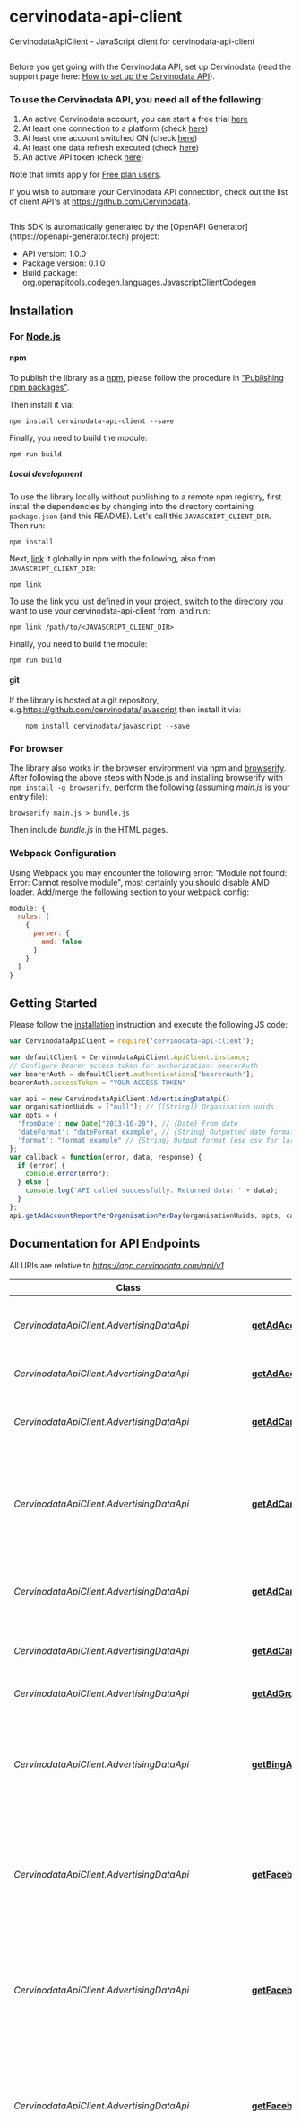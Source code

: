 # cervinodata-api-client

CervinodataApiClient - JavaScript client for cervinodata-api-client
<div style='margin: 2em 0;'>
<p>
Before you get going with the Cervinodata API, set up Cervinodata (read the support page here: <a href='https://support.cervinodata.com/hc/en-nl/articles/360004363237' target='_blank'>How to set up the Cervinodata API</a>).
</p>
<h3>To use the Cervinodata API, you need all of the following:</h3>
<p>
<ol>
<li>An active Cervinodata account, you can start a free trial <a href='https://app.cervinodata.com/register' target='_blank'>here</a></li>
<li>At least one connection to a platform (check <a href='https://app.cervinodata.com/data-sources-connections' target='_blank'>here</a>)</li>
<li>At least one account switched ON (check <a href='https://app.cervinodata.com/accounts' target='_blank'>here</a>)</li>
<li>At least one data refresh executed (check <a href='https://app.cervinodata.com/manual-data-refresh' target='_blank'>here</a>)</li>
<li>An active API token (check <a href='https://app.cervinodata.com/settings#/api' target='_blank'>here</a>)</li>
</ol>
</p>
<p>
Note that limits apply for <a href='https://support.cervinodata.com/hc/articles/360014265139' target='_blank'>Free plan users</a>.
</p>
<p>
If you wish to automate your Cervinodata API connection, check out the list of client API's at <a href='https://github.com/Cervinodata' target='_blank'>https://github.com/Cervinodata</a>.
</p>
</div>
This SDK is automatically generated by the [OpenAPI Generator](https://openapi-generator.tech) project:

- API version: 1.0.0
- Package version: 0.1.0
- Build package: org.openapitools.codegen.languages.JavascriptClientCodegen

## Installation

### For [Node.js](https://nodejs.org/)

#### npm

To publish the library as a [npm](https://www.npmjs.com/), please follow the procedure in ["Publishing npm packages"](https://docs.npmjs.com/getting-started/publishing-npm-packages).

Then install it via:

```shell
npm install cervinodata-api-client --save
```

Finally, you need to build the module:

```shell
npm run build
```

##### Local development

To use the library locally without publishing to a remote npm registry, first install the dependencies by changing into the directory containing `package.json` (and this README). Let's call this `JAVASCRIPT_CLIENT_DIR`. Then run:

```shell
npm install
```

Next, [link](https://docs.npmjs.com/cli/link) it globally in npm with the following, also from `JAVASCRIPT_CLIENT_DIR`:

```shell
npm link
```

To use the link you just defined in your project, switch to the directory you want to use your cervinodata-api-client from, and run:

```shell
npm link /path/to/<JAVASCRIPT_CLIENT_DIR>
```

Finally, you need to build the module:

```shell
npm run build
```

#### git

If the library is hosted at a git repository, e.g.https://github.com/cervinodata/javascript
then install it via:

```shell
    npm install cervinodata/javascript --save
```

### For browser

The library also works in the browser environment via npm and [browserify](http://browserify.org/). After following
the above steps with Node.js and installing browserify with `npm install -g browserify`,
perform the following (assuming *main.js* is your entry file):

```shell
browserify main.js > bundle.js
```

Then include *bundle.js* in the HTML pages.

### Webpack Configuration

Using Webpack you may encounter the following error: "Module not found: Error:
Cannot resolve module", most certainly you should disable AMD loader. Add/merge
the following section to your webpack config:

```javascript
module: {
  rules: [
    {
      parser: {
        amd: false
      }
    }
  ]
}
```

## Getting Started

Please follow the [installation](#installation) instruction and execute the following JS code:

```javascript
var CervinodataApiClient = require('cervinodata-api-client');

var defaultClient = CervinodataApiClient.ApiClient.instance;
// Configure Bearer access token for authorization: bearerAuth
var bearerAuth = defaultClient.authentications['bearerAuth'];
bearerAuth.accessToken = "YOUR ACCESS TOKEN"

var api = new CervinodataApiClient.AdvertisingDataApi()
var organisationUuids = ["null"]; // {[String]} Organisation uuids
var opts = {
  'fromDate': new Date("2013-10-20"), // {Date} From date
  'dateFormat': "dateFormat_example", // {String} Outputted date format
  'format': "format_example" // {String} Output format (use csv for large result sets)
};
var callback = function(error, data, response) {
  if (error) {
    console.error(error);
  } else {
    console.log('API called successfully. Returned data: ' + data);
  }
};
api.getAdAccountReportPerOrganisationPerDay(organisationUuids, opts, callback);

```

## Documentation for API Endpoints

All URIs are relative to *https://app.cervinodata.com/api/v1*

Class | Method | HTTP request | Description
------------ | ------------- | ------------- | -------------
*CervinodataApiClient.AdvertisingDataApi* | [**getAdAccountReportPerOrganisationPerDay**](docs/AdvertisingDataApi.md#getAdAccountReportPerOrganisationPerDay) | **GET** /data/ad-account-report-per-organisation-per-day/{organisationUuids} | Return ad account report per organisation per day
*CervinodataApiClient.AdvertisingDataApi* | [**getAdAccounts**](docs/AdvertisingDataApi.md#getAdAccounts) | **GET** /data/ad-accounts/{organisationUuid} | Return ad accounts by organisation
*CervinodataApiClient.AdvertisingDataApi* | [**getAdCampaignReportPerDay**](docs/AdvertisingDataApi.md#getAdCampaignReportPerDay) | **GET** /data/ad-campaign-report-per-day/{organisationUuid} | Return ad campaign report per day by organisation
*CervinodataApiClient.AdvertisingDataApi* | [**getAdCampaignReportPerOrganisationPerAccountPerCampaignPerDevicePerDay**](docs/AdvertisingDataApi.md#getAdCampaignReportPerOrganisationPerAccountPerCampaignPerDevicePerDay) | **GET** /data/ad-campaign-report-per-organisation-per-account-per-campaign-per-device-per-day/{organisationUuids} | Return ad campaign report per organisation per account per campaign per device per day
*CervinodataApiClient.AdvertisingDataApi* | [**getAdCampaignReportPerOrganisationPerAccountPerDay**](docs/AdvertisingDataApi.md#getAdCampaignReportPerOrganisationPerAccountPerDay) | **GET** /data/ad-campaign-report-per-organisation-per-account-per-day/{organisationUuids} | Return ad campaign report per organisation per account per day
*CervinodataApiClient.AdvertisingDataApi* | [**getAdCampaigns**](docs/AdvertisingDataApi.md#getAdCampaigns) | **GET** /data/ad-campaigns/{organisationUuid} | Return ad campaigns by organisation
*CervinodataApiClient.AdvertisingDataApi* | [**getAdGroups**](docs/AdvertisingDataApi.md#getAdGroups) | **GET** /data/ad-groups/{organisationUuid} | Return ad groups by organisation
*CervinodataApiClient.AdvertisingDataApi* | [**getBingAdsExtendedReportPerOrganisationPerAccountPerCampaignPerDay**](docs/AdvertisingDataApi.md#getBingAdsExtendedReportPerOrganisationPerAccountPerCampaignPerDay) | **GET** /data/bing-ads-extended-report-per-organisation-per-account-per-campaign-per-day/{organisationUuids} | Return bing ads extended report per organisation per account per campaign per day
*CervinodataApiClient.AdvertisingDataApi* | [**getFacebookAdCustomConversionReportPerOrganisationPerAccountPerCampaignPerDay**](docs/AdvertisingDataApi.md#getFacebookAdCustomConversionReportPerOrganisationPerAccountPerCampaignPerDay) | **GET** /data/facebook-ad-custom-conversion-report-per-organisation-per-account-per-campaign-per-day/{organisationUuids} | Return facebook ad custom conversion report per organisation per account per campaign per day
*CervinodataApiClient.AdvertisingDataApi* | [**getFacebookAdExtendedReportPerOrganisationPerAccountPerCampaignPerAdGroupPerDay**](docs/AdvertisingDataApi.md#getFacebookAdExtendedReportPerOrganisationPerAccountPerCampaignPerAdGroupPerDay) | **GET** /data/facebook-ad-extended-report-per-organisation-per-account-per-campaign-per-ad-group-per-day/{organisationUuids} | Return facebook ad extended report per organisation per account per campaign per ad group per day
*CervinodataApiClient.AdvertisingDataApi* | [**getFacebookAdExtendedReportPerOrganisationPerAccountPerCampaignPerAdGroupPerDayPlus**](docs/AdvertisingDataApi.md#getFacebookAdExtendedReportPerOrganisationPerAccountPerCampaignPerAdGroupPerDayPlus) | **GET** /data/facebook-ad-extended-report-per-organisation-per-account-per-campaign-per-ad-group-per-day-plus/{organisationUuids} | Return facebook ad extended report per organisation per account per campaign per ad group per day plus
*CervinodataApiClient.AdvertisingDataApi* | [**getFacebookAdExtendedReportPerOrganisationPerAccountPerCampaignPerAdPerDay**](docs/AdvertisingDataApi.md#getFacebookAdExtendedReportPerOrganisationPerAccountPerCampaignPerAdPerDay) | **GET** /data/facebook-ad-extended-report-per-organisation-per-account-per-campaign-per-ad-per-day/{organisationUuids} | Return facebook ad extended report per organisation per account per campaign per ad per day
*CervinodataApiClient.AdvertisingDataApi* | [**getFacebookAdExtendedReportPerOrganisationPerAccountPerCampaignPerDay**](docs/AdvertisingDataApi.md#getFacebookAdExtendedReportPerOrganisationPerAccountPerCampaignPerDay) | **GET** /data/facebook-ad-extended-report-per-organisation-per-account-per-campaign-per-day/{organisationUuids} | Return facebook ad extended report per organisation per account per campaign per day
*CervinodataApiClient.AdvertisingDataApi* | [**getFacebookAdExtendedReportPerOrganisationPerAccountPerCampaignPerDayPlus**](docs/AdvertisingDataApi.md#getFacebookAdExtendedReportPerOrganisationPerAccountPerCampaignPerDayPlus) | **GET** /data/facebook-ad-extended-report-per-organisation-per-account-per-campaign-per-day-plus/{organisationUuids} | Return facebook ad extended report per organisation per account per campaign per day plus
*CervinodataApiClient.AdvertisingDataApi* | [**getFacebookAdExtendedReportPerOrganisationPerAccountPerCampaignPerDevicePerDay**](docs/AdvertisingDataApi.md#getFacebookAdExtendedReportPerOrganisationPerAccountPerCampaignPerDevicePerDay) | **GET** /data/facebook-ad-extended-report-per-organisation-per-account-per-campaign-per-device-per-day/{organisationUuids} | Return facebook ad extended report per organisation per account per campaign per device per day
*CervinodataApiClient.AdvertisingDataApi* | [**getGoogleAdsReportPerOrganisationPerAccountPerCampaignPerDevicePerDay**](docs/AdvertisingDataApi.md#getGoogleAdsReportPerOrganisationPerAccountPerCampaignPerDevicePerDay) | **GET** /data/google-ads-report-per-organisation-per-account-per-campaign-per-device-per-day/{organisationUuids} | Return google ads report per organisation per account per campaign per device per day
*CervinodataApiClient.AdvertisingDataApi* | [**getHashedAdCampaignReportPerOrganisationPerAccountPerDay**](docs/AdvertisingDataApi.md#getHashedAdCampaignReportPerOrganisationPerAccountPerDay) | **GET** /data/hashed-ad-campaign-report-per-organisation-per-account-per-day/{organisationUuids} | Return hashed ad campaign report per organisation per account per day
*CervinodataApiClient.AdvertisingDataApi* | [**getLinkedInAdsExtendedReportPerOrganisationPerAccountPerCampaignPerDay**](docs/AdvertisingDataApi.md#getLinkedInAdsExtendedReportPerOrganisationPerAccountPerCampaignPerDay) | **GET** /data/linkedin-ads-extended-report-per-organisation-per-account-per-campaign-per-day/{organisationUuids} | Return linkedin ads extended report per organisation per account per campaign per day
*CervinodataApiClient.AdvertisingDataApi* | [**getPinterestAdsExtendedReportPerOrganisationPerAccountPerCampaignPerDay**](docs/AdvertisingDataApi.md#getPinterestAdsExtendedReportPerOrganisationPerAccountPerCampaignPerDay) | **GET** /data/pinterest-ads-extended-report-per-organisation-per-account-per-campaign-per-day/{organisationUuids} | Return pinterest ads extended report per organisation per account per campaign per day
*CervinodataApiClient.AdvertisingDataApi* | [**getSnapchatAdsExtendedReportPerOrganisationPerAccountPerCampaignPerDay**](docs/AdvertisingDataApi.md#getSnapchatAdsExtendedReportPerOrganisationPerAccountPerCampaignPerDay) | **GET** /data/snapchat-ads-extended-report-per-organisation-per-account-per-campaign-per-day/{organisationUuids} | Return snapchat ads extended report per organisation per account per campaign per day
*CervinodataApiClient.AdvertisingDataApi* | [**getTikTokAdsExtendedReportPerOrganisationPerAccountPerCampaignPerDay**](docs/AdvertisingDataApi.md#getTikTokAdsExtendedReportPerOrganisationPerAccountPerCampaignPerDay) | **GET** /data/tiktok-ads-extended-report-per-organisation-per-account-per-campaign-per-day/{organisationUuids} | Return tiktok ads extended report per organisation per account per campaign per day
*CervinodataApiClient.AdvertisingDataApi* | [**getTwitterAdsExtendedReportPerOrganisationPerAccountPerCampaignPerDay**](docs/AdvertisingDataApi.md#getTwitterAdsExtendedReportPerOrganisationPerAccountPerCampaignPerDay) | **GET** /data/twitter-ads-extended-report-per-organisation-per-account-per-campaign-per-day/{organisationUuids} | Return twitter ads extended report per organisation per account per campaign per day
*CervinodataApiClient.AnalyticsDataApi* | [**getViews**](docs/AnalyticsDataApi.md#getViews) | **GET** /data/views/{organisationUuid} | Return views by organisation
*CervinodataApiClient.AnalyticsDataDefaultMetricsApi* | [**getAnalyticsReportPerCampaignPerDay**](docs/AnalyticsDataDefaultMetricsApi.md#getAnalyticsReportPerCampaignPerDay) | **GET** /data/analytics-report-per-campaign-per-day/{organisationUuid} | Return analytics report per campaign per day by organisation
*CervinodataApiClient.AnalyticsDataDefaultMetricsApi* | [**getAnalyticsReportPerChannelGroupPerDay**](docs/AnalyticsDataDefaultMetricsApi.md#getAnalyticsReportPerChannelGroupPerDay) | **GET** /data/analytics-report-per-channel-group-per-day/{organisationUuid} | Return analytics report per channel group per day by organisation
*CervinodataApiClient.AnalyticsDataDefaultMetricsApi* | [**getAnalyticsReportPerDevicePerChannelGroupPerOrganisationPerViewPerDay**](docs/AnalyticsDataDefaultMetricsApi.md#getAnalyticsReportPerDevicePerChannelGroupPerOrganisationPerViewPerDay) | **GET** /data/analytics-report-per-device-per-channel-group-per-organisation-per-view-per-day/{organisationUuids} | Return analytics report per device per channel group per organisation per view per day
*CervinodataApiClient.AnalyticsDataDefaultMetricsApi* | [**getAnalyticsReportPerDevicePerDay**](docs/AnalyticsDataDefaultMetricsApi.md#getAnalyticsReportPerDevicePerDay) | **GET** /data/analytics-report-per-device-per-day/{organisationUuid} | Return analytics report per device per day by organisation
*CervinodataApiClient.AnalyticsDataDefaultMetricsApi* | [**getAnalyticsReportPerSourceMediumPerDay**](docs/AnalyticsDataDefaultMetricsApi.md#getAnalyticsReportPerSourceMediumPerDay) | **GET** /data/analytics-report-per-source-medium-per-day/{organisationUuid} | Return analytics report per source medium per day by organisation
*CervinodataApiClient.AnalyticsDataGoalsApi* | [**getAnalyticsGoalReportPerCampaignPerDay**](docs/AnalyticsDataGoalsApi.md#getAnalyticsGoalReportPerCampaignPerDay) | **GET** /data/analytics-goal-report-per-campaign-per-day/{organisationUuid} | Return analytics goal report per campaign per day by organisation
*CervinodataApiClient.AnalyticsDataGoalsApi* | [**getAnalyticsGoalReportPerChannelGroupPerDay**](docs/AnalyticsDataGoalsApi.md#getAnalyticsGoalReportPerChannelGroupPerDay) | **GET** /data/analytics-goal-report-per-channel-group-per-day/{organisationUuid} | Return analytics goal report per channel group per day by organisation
*CervinodataApiClient.AnalyticsDataGoalsApi* | [**getAnalyticsGoalReportPerDevicePerDay**](docs/AnalyticsDataGoalsApi.md#getAnalyticsGoalReportPerDevicePerDay) | **GET** /data/analytics-goal-report-per-device-per-day/{organisationUuid} | Return analytics goal report per device per day by organisation
*CervinodataApiClient.AnalyticsDataGoalsApi* | [**getAnalyticsGoalReportPerSourceMediumPerDay**](docs/AnalyticsDataGoalsApi.md#getAnalyticsGoalReportPerSourceMediumPerDay) | **GET** /data/analytics-goal-report-per-source-medium-per-day/{organisationUuid} | Return analytics goal report per source medium per day by organisation
*CervinodataApiClient.CampaignGroupApi* | [**getCampaignGroupAdReportPerOrganisationPerCampaignPerDay**](docs/CampaignGroupApi.md#getCampaignGroupAdReportPerOrganisationPerCampaignPerDay) | **GET** /data/campaign-group-ad-report-per-organisation-per-campaign-per-day/{organisationUuids} | Return campaign group ad report per organisation per campaign per day
*CervinodataApiClient.CampaignGroupApi* | [**getCampaignGroupAdReportPerOrganisationPerCampaignPerWeek**](docs/CampaignGroupApi.md#getCampaignGroupAdReportPerOrganisationPerCampaignPerWeek) | **GET** /data/campaign-group-ad-report-per-organisation-per-campaign-per-week/{organisationUuids} | Return campaign group ad report per organisation per campaign per week
*CervinodataApiClient.CampaignGroupApi* | [**getCampaignGroupAdReportPerOrganisationPerDay**](docs/CampaignGroupApi.md#getCampaignGroupAdReportPerOrganisationPerDay) | **GET** /data/campaign-group-ad-report-per-organisation-per-day/{organisationUuids} | Return campaign group ad report per organisation per day
*CervinodataApiClient.CampaignGroupApi* | [**getCampaignGroupAdformReportPerOrganisationPerCampaignPerDay**](docs/CampaignGroupApi.md#getCampaignGroupAdformReportPerOrganisationPerCampaignPerDay) | **GET** /data/campaign-group-adform-report-per-organisation-per-campaign-per-day/{organisationUuids} | Return campaign group adform report per organisation per campaign per day
*CervinodataApiClient.CampaignGroupApi* | [**getCampaignGroupAdformReportPerOrganisationPerCampaignPerLineItemPerDay**](docs/CampaignGroupApi.md#getCampaignGroupAdformReportPerOrganisationPerCampaignPerLineItemPerDay) | **GET** /data/campaign-group-adform-report-per-organisation-per-campaign-per-line-item-per-day/{organisationUuids} | Return campaign group adform report per organisation per campaign per line-item per day
*CervinodataApiClient.CampaignGroupApi* | [**getCampaignGroupAnalyticsReportPerOrganisationPerDay**](docs/CampaignGroupApi.md#getCampaignGroupAnalyticsReportPerOrganisationPerDay) | **GET** /data/campaign-group-analytics-report-per-organisation-per-day/{organisationUuids} | Return campaign group analytics report per organisation per day
*CervinodataApiClient.CampaignGroupApi* | [**getCampaignGroupBingAdsExtendedReportPerOrganisationPerAccountPerCampaignPerDay**](docs/CampaignGroupApi.md#getCampaignGroupBingAdsExtendedReportPerOrganisationPerAccountPerCampaignPerDay) | **GET** /data/campaign-group-bing-ads-extended-report-per-organisation-per-account-per-campaign-per-day/{organisationUuids} | Return campaign group bing ads extended report per organisation per account per campaign per day
*CervinodataApiClient.CampaignGroupApi* | [**getCampaignGroupDoubleClickBidManagerReportPerOrganisationPerAccountPerCampaignPerCreativePerDay**](docs/CampaignGroupApi.md#getCampaignGroupDoubleClickBidManagerReportPerOrganisationPerAccountPerCampaignPerCreativePerDay) | **GET** /data/campaign-group-doubleclick-bid-manager-report-per-organisation-per-account-per-campaign-per-creative-per-day/{organisationUuids} | Return campaign group doubleclick bid manager report per organisation per account per campaign per creative per day
*CervinodataApiClient.CampaignGroupApi* | [**getCampaignGroupDoubleClickBidManagerReportPerOrganisationPerAccountPerCampaignPerDay**](docs/CampaignGroupApi.md#getCampaignGroupDoubleClickBidManagerReportPerOrganisationPerAccountPerCampaignPerDay) | **GET** /data/campaign-group-doubleclick-bid-manager-report-per-organisation-per-account-per-campaign-per-day/{organisationUuids} | Return campaign group doubleclick bid manager report per organisation per account per campaign per day
*CervinodataApiClient.CampaignGroupApi* | [**getCampaignGroupDoubleClickCampaignManagerReportPerOrganisationPerAccountPerCampaignPerDay**](docs/CampaignGroupApi.md#getCampaignGroupDoubleClickCampaignManagerReportPerOrganisationPerAccountPerCampaignPerDay) | **GET** /data/campaign-group-doubleclick-campaign-manager-report-per-organisation-per-account-per-campaign-per-day/{organisationUuids} | Return campaign group doubleclick campaign manager report per organisation per account per campaign per day
*CervinodataApiClient.CampaignGroupApi* | [**getCampaignGroupFacebookAdCustomConversionReportPerOrganisationPerAccountPerCampaignPerDay**](docs/CampaignGroupApi.md#getCampaignGroupFacebookAdCustomConversionReportPerOrganisationPerAccountPerCampaignPerDay) | **GET** /data/campaign-group-facebook-ad-custom-conversion-report-per-organisation-per-account-per-campaign-per-day/{organisationUuids} | Return campaign group facebook ad custom conversion report per organisation per account per campaign per day
*CervinodataApiClient.CampaignGroupApi* | [**getCampaignGroupFacebookAdExtendedReportPerOrganisationPerAccountPerCampaignPerAdGroupPerDay**](docs/CampaignGroupApi.md#getCampaignGroupFacebookAdExtendedReportPerOrganisationPerAccountPerCampaignPerAdGroupPerDay) | **GET** /data/campaign-group-facebook-ad-extended-report-per-organisation-per-account-per-campaign-per-ad-group-per-day/{organisationUuids} | Return campaign group facebook ad extended report per organisation per account per campaign per ad group per day
*CervinodataApiClient.CampaignGroupApi* | [**getCampaignGroupFacebookAdExtendedReportPerOrganisationPerAccountPerCampaignPerAdPerDay**](docs/CampaignGroupApi.md#getCampaignGroupFacebookAdExtendedReportPerOrganisationPerAccountPerCampaignPerAdPerDay) | **GET** /data/campaign-group-facebook-ad-extended-report-per-organisation-per-account-per-campaign-per-ad-per-day/{organisationUuids} | Return campaign group facebook ad extended report per organisation per account per campaign per ad per day
*CervinodataApiClient.CampaignGroupApi* | [**getCampaignGroupFacebookAdExtendedReportPerOrganisationPerCampaignPerDay**](docs/CampaignGroupApi.md#getCampaignGroupFacebookAdExtendedReportPerOrganisationPerCampaignPerDay) | **GET** /data/campaign-group-facebook-ad-extended-report-per-organisation-per-campaign-per-day/{organisationUuids} | Return campaign group facebook ad extended report per organisation per campaign per day
*CervinodataApiClient.CampaignGroupApi* | [**getCampaignGroupFacebookAdReportPerOrganisationPerCampaignPerDay**](docs/CampaignGroupApi.md#getCampaignGroupFacebookAdReportPerOrganisationPerCampaignPerDay) | **GET** /data/campaign-group-facebook-ad-report-per-organisation-per-campaign-per-day/{organisationUuids} | Return campaign group facebook ad report per organisation per campaign per day
*CervinodataApiClient.CampaignGroupApi* | [**getCampaignGroupGoalReportPerOrganisationPerDay**](docs/CampaignGroupApi.md#getCampaignGroupGoalReportPerOrganisationPerDay) | **GET** /data/campaign-group-goal-report-per-organisation-per-day/{organisationUuids} | Return campaign group goal report per organisation per day
*CervinodataApiClient.CampaignGroupApi* | [**getCampaignGroupGoogleAdsExtendedReportPerOrganisationPerAccountPerCampaignPerAdGroupPerDay**](docs/CampaignGroupApi.md#getCampaignGroupGoogleAdsExtendedReportPerOrganisationPerAccountPerCampaignPerAdGroupPerDay) | **GET** /data/campaign-group-google-ads-extended-report-per-organisation-per-account-per-campaign-per-ad-group-per-day/{organisationUuids} | Return campaign group google ads extended report per organisation per account per campaign per ad group per day
*CervinodataApiClient.CampaignGroupApi* | [**getCampaignGroupGoogleAdsReportPerOrganisationPerCampaignPerDay**](docs/CampaignGroupApi.md#getCampaignGroupGoogleAdsReportPerOrganisationPerCampaignPerDay) | **GET** /data/campaign-group-google-ads-report-per-organisation-per-campaign-per-day/{organisationUuids} | Return campaign group google ads report per organisation per campaign per day
*CervinodataApiClient.CampaignGroupApi* | [**getCampaignGroupLinkedInAdsExtendedReportPerOrganisationPerAccountPerCampaignPerDay**](docs/CampaignGroupApi.md#getCampaignGroupLinkedInAdsExtendedReportPerOrganisationPerAccountPerCampaignPerDay) | **GET** /data/campaign-group-linkedin-ads-extended-report-per-organisation-per-account-per-campaign-per-day/{organisationUuids} | Return campaign group linkedin ads extended report per organisation per account per campaign per day
*CervinodataApiClient.CampaignGroupApi* | [**getCampaignGroupPinterestAdsExtendedReportPerOrganisationPerAccountPerCampaignPerDay**](docs/CampaignGroupApi.md#getCampaignGroupPinterestAdsExtendedReportPerOrganisationPerAccountPerCampaignPerDay) | **GET** /data/campaign-group-pinterest-ads-extended-report-per-organisation-per-account-per-campaign-per-day/{organisationUuids} | Return campaign group pinterest ads extended report per organisation per account per campaign per day
*CervinodataApiClient.CampaignGroupApi* | [**getCampaignGroupReportPerOrganisationPerDay**](docs/CampaignGroupApi.md#getCampaignGroupReportPerOrganisationPerDay) | **GET** /data/campaign-group-report-per-organisation-per-day/{organisationUuids} | Return campaign group report per organisation per day
*CervinodataApiClient.CampaignGroupApi* | [**getCampaignGroupSnapchatAdsExtendedReportPerOrganisationPerAccountPerCampaignPerDay**](docs/CampaignGroupApi.md#getCampaignGroupSnapchatAdsExtendedReportPerOrganisationPerAccountPerCampaignPerDay) | **GET** /data/campaign-group-snapchat-ads-extended-report-per-organisation-per-account-per-campaign-per-day/{organisationUuids} | Return campaign group snapchat ads extended report per organisation per account per campaign per day
*CervinodataApiClient.CampaignGroupApi* | [**getCampaignGroupTikTokAdsExtendedReportPerOrganisationPerAccountPerCampaignPerDay**](docs/CampaignGroupApi.md#getCampaignGroupTikTokAdsExtendedReportPerOrganisationPerAccountPerCampaignPerDay) | **GET** /data/campaign-group-tiktok-ads-extended-report-per-organisation-per-account-per-campaign-per-day/{organisationUuids} | Return campaign group tiktok ads extended report per organisation per account per campaign per day
*CervinodataApiClient.CampaignGroupApi* | [**getCampaignGroupTwitterAdsExtendedReportPerOrganisationPerAccountPerCampaignPerDay**](docs/CampaignGroupApi.md#getCampaignGroupTwitterAdsExtendedReportPerOrganisationPerAccountPerCampaignPerDay) | **GET** /data/campaign-group-twitter-ads-extended-report-per-organisation-per-account-per-campaign-per-day/{organisationUuids} | Return campaign group twitter ads extended report per organisation per account per campaign per day
*CervinodataApiClient.CampaignGroupApi* | [**getCampaignGroupVideoReportPerOrganisationPerCampaignPerDay**](docs/CampaignGroupApi.md#getCampaignGroupVideoReportPerOrganisationPerCampaignPerDay) | **GET** /data/campaign-group-video-report-per-organisation-per-campaign-per-day/{organisationUuids} | Return campaign group video report per organisation per campaign per day
*CervinodataApiClient.CampaignGroupApi* | [**getCampaignGroupVideoReportPerOrganisationPerDay**](docs/CampaignGroupApi.md#getCampaignGroupVideoReportPerOrganisationPerDay) | **GET** /data/campaign-group-video-report-per-organisation-per-day/{organisationUuids} | Return campaign group video report per organisation per day
*CervinodataApiClient.GenericDataApi* | [**getCampaignGroups**](docs/GenericDataApi.md#getCampaignGroups) | **GET** /data/campaign-groups | Return campaign groups
*CervinodataApiClient.GenericDataApi* | [**getOrganisations**](docs/GenericDataApi.md#getOrganisations) | **GET** /data/organisations | Return organisations


## Documentation for Models



## Documentation for Authorization



### bearerAuth

- **Type**: Bearer authentication


